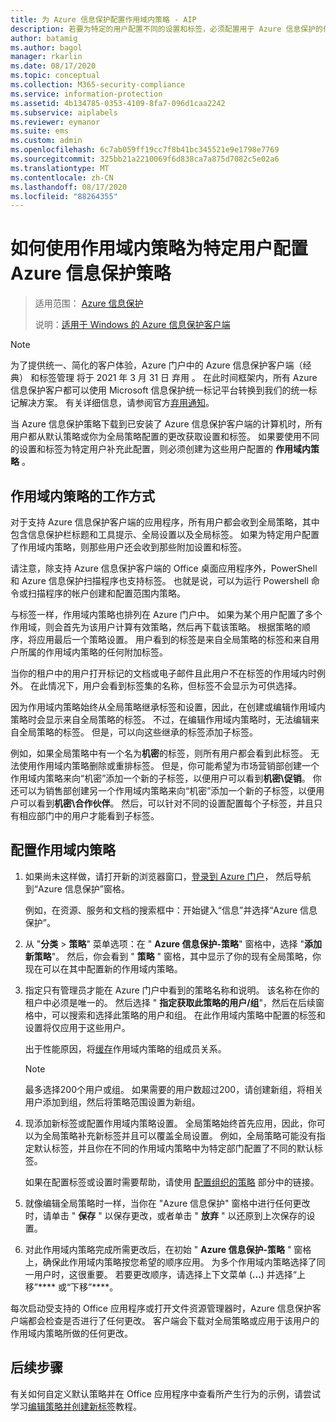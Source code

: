 ```yaml
---
title: 为 Azure 信息保护配置作用域内策略 - AIP
description: 若要为特定的用户配置不同的设置和标签，必须配置用于 Azure 信息保护的作用域内策略。
author: batamig
ms.author: bagol
manager: rkarlin
ms.date: 08/17/2020
ms.topic: conceptual
ms.collection: M365-security-compliance
ms.service: information-protection
ms.assetid: 4b134785-0353-4109-8fa7-096d1caa2242
ms.subservice: aiplabels
ms.reviewer: eymanor
ms.suite: ems
ms.custom: admin
ms.openlocfilehash: 6c7ab059ff19cc7f8b41bc345521e9e1798e7769
ms.sourcegitcommit: 325bb21a2210069f6d838ca7a875d7082c5e02a6
ms.translationtype: MT
ms.contentlocale: zh-CN
ms.lasthandoff: 08/17/2020
ms.locfileid: "88264355"
---
```

# <a name="how-to-configure-the-azure-information-protection-policy-for-specific-users-by-using-scoped-policies"></a>如何使用作用域内策略为特定用户配置 Azure 信息保护策略

>适用范围：  [Azure 信息保护](https://azure.microsoft.com/pricing/details/information-protection)
>
> 说明：[适用于 Windows 的 Azure 信息保护客户端](faqs.md#whats-the-difference-between-the-azure-information-protection-classic-and-unified-labeling-clients)

>[!NOTE] 
> 为了提供统一、简化的客户体验，Azure 门户中的 Azure 信息保护客户端（经典）  和标签管理  将于 2021 年 3 月 31 日  弃用  。 在此时间框架内，所有 Azure 信息保护客户都可以使用 Microsoft 信息保护统一标记平台转换到我们的统一标记解决方案。 有关详细信息，请参阅官方[弃用通知](https://aka.ms/aipclassicsunset)。

当 Azure 信息保护策略下载到已安装了 Azure 信息保护客户端的计算机时，所有用户都从默认策略或你为全局策略配置的更改获取设置和标签。 如果要使用不同的设置和标签为特定用户补充此配置，则必须创建为这些用户配置的 **作用域内策略** 。

## <a name="how-scoped-policies-work"></a>作用域内策略的工作方式

对于支持 Azure 信息保护客户端的应用程序，所有用户都会收到全局策略，其中包含信息保护栏标题和工具提示、全局设置以及全局标签。 如果为特定用户配置了作用域内策略，则那些用户还会收到那些附加设置和标签。 

请注意，除支持 Azure 信息保护客户端的 Office 桌面应用程序外，PowerShell 和 Azure 信息保护扫描程序也支持标签。 也就是说，可以为运行 Powershell 命令或扫描程序的帐户创建和配置范围内策略。 

与标签一样，作用域内策略也排列在 Azure 门户中。 如果为某个用户配置了多个作用域，则会首先为该用户计算有效策略，然后再下载该策略。 根据策略的顺序，将应用最后一个策略设置。 用户看到的标签是来自全局策略的标签和来自用户所属的作用域内策略的任何附加标签。

当你的租户中的用户打开标记的文档或电子邮件且此用户不在标签的作用域内时例外。 在此情况下，用户会看到标签集的名称，但标签不会显示为可供选择。  

因为作用域内策略始终从全局策略继承标签和设置，因此，在创建或编辑作用域内策略时会显示来自全局策略的标签。 不过，在编辑作用域内策略时，无法编辑来自全局策略的标签。 但是，可以向这些继承的标签添加子标签。

例如，如果全局策略中有一个名为**机密**的标签，则所有用户都会看到此标签。 无法使用作用域内策略删除或重排标签。 但是，你可能希望为市场营销部创建一个作用域内策略来向“机密”添加一个新的子标签，以便用户可以看到**机密\促销**。 你还可以为销售部创建另一个作用域内策略来向“机密”添加一个新的子标签，以便用户可以看到**机密\合作伙伴**。 然后，可以针对不同的设置配置每个子标签，并且只有相应部门中的用户才能看到子标签。

## <a name="configure-a-scoped-policy"></a>配置作用域内策略

1. 如果尚未这样做，请打开新的浏览器窗口，[登录到 Azure 门户](configure-policy.md#signing-in-to-the-azure-portal)， 然后导航到“Azure 信息保护”窗格。

    例如，在资源、服务和文档的搜索框中：开始键入“信息”并选择“Azure 信息保护”。

2. 从 "**分类**  >  **策略**" 菜单选项：在 " **Azure 信息保护-策略**" 窗格中，选择 "**添加新策略**"。 然后，你会看到 " **策略** " 窗格，其中显示了你的现有全局策略，你现在可以在其中配置新的作用域内策略。

3. 指定只有管理员才能在 Azure 门户中看到的策略名称和说明。 该名称在你的租户中必须是唯一的。 然后选择 " **指定获取此策略的用户/组**"，然后在后续窗格中，可以搜索和选择此策略的用户和组。 在此作用域内策略中配置的标签和设置将仅应用于这些用户。
    
    出于性能原因，将[缓存](prepare.md#group-membership-caching-by-azure-information-protection)作用域内策略的组成员关系。

    > [!NOTE]
    > 最多选择200个用户或组。 如果需要的用户数超过200，请创建新组，将相关用户添加到组，然后将策略范围设置为新组。 

4. 现添加新标签或配置作用域内策略设置。 全局策略始终首先应用，因此，你可以为全局策略补充新标签并且可以覆盖全局设置。 例如，全局策略可能没有指定默认标签，并且你在不同的作用域内策略中为特定部门配置了不同的默认标签。

    如果在配置标签或设置时需要帮助，请使用 [配置组织的策略](configure-policy.md#configuring-your-organizations-policy) 部分中的链接。

6. 就像编辑全局策略时一样，当你在 "Azure 信息保护" 窗格中进行任何更改时，请单击 " **保存** " 以保存更改，或者单击 " **放弃** " 以还原到上次保存的设置。 

7. 对此作用域内策略完成所需更改后，在初始 " **Azure 信息保护-策略** " 窗格上，确保此作用域内策略按您希望的顺序应用。 为多个作用域内策略选择了同一用户时，这很重要。 若要更改顺序，请选择上下文菜单 (**...**) 并选择“上移”**** 或“下移”****。 

每次启动受支持的 Office 应用程序或打开文件资源管理器时，Azure 信息保护客户端都会检查是否进行了任何更改。 客户端会下载对全局策略或应用于该用户的作用域内策略所做的任何更改。

## <a name="next-steps"></a>后续步骤

有关如何自定义默认策略并在 Office 应用程序中查看所产生行为的示例，请尝试学习[编辑策略并创建新标签](infoprotect-quick-start-tutorial.md)教程。
